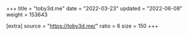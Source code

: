 +++
title = "toby3d.me"
date = "2022-03-23"
updated = "2022-06-08"
weight = 153643

[extra]
source = "https://toby3d.me/"
ratio = 6
size = 150
+++
